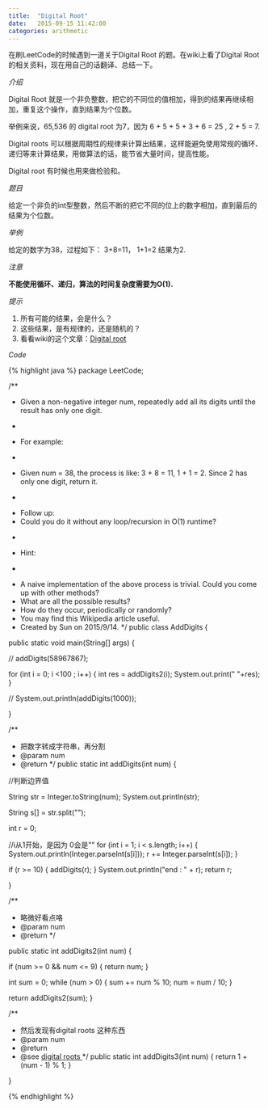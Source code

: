 ```yaml
---
title:  "Digital Root"
date:   2015-09-15 11:42:00
categories: arithmetic
---
```


在刷LeetCode的时候遇到一道关于Digital Root 的题。在wiki上看了Digital Root 的相关资料，现在用自己的话翻译、总结一下。

*介绍*

Digital Root  就是一个非负整数，把它的不同位的值相加，得到的结果再继续相加，重复这个操作，直到结果为个位数。

举例来说，65,536 的 digital root 为7，因为  6 + 5 + 5 + 3 + 6 = 25 , 2 + 5 = 7.

Digital roots 可以根据周期性的规律来计算出结果，这样能避免使用常规的循环、递归等来计算结果，用做算法的话，能节省大量时间，提高性能。

Digital root  有时候也用来做检验和。


*题目*


给定一个非负的int型整数，然后不断的把它不同的位上的数字相加，直到最后的结果为个位数。


*举例*


给定的数字为38，过程如下：
3+8=11，
1+1=2
结果为2.


*注意*


**不能使用循环、递归，算法的时间复杂度需要为O(1).**

*提示*

1. 所有可能的结果，会是什么？
2. 这些结果，是有规律的，还是随机的？
3. 看看wiki的这个文章：[Digital root](https://en.wikipedia.org/wiki/Digital_root#Congruence_formula)

*Code*

{% highlight java %}
package LeetCode;

/**
 * Given a non-negative integer num, repeatedly add all its digits until the result has only one digit.
 * <p/>
 * For example:
 * <p/>
 * Given num = 38, the process is like: 3 + 8 = 11, 1 + 1 = 2. Since 2 has only one digit, return it.
 * <p/>
 * Follow up:
 * Could you do it without any loop/recursion in O(1) runtime?
 * <p/>
 * Hint:
 * <p/>
 * A naive implementation of the above process is trivial. Could you come up with other methods?
 * What are all the possible results?
 * How do they occur, periodically or randomly?
 * You may find this Wikipedia article useful.
 * Created by Sun on 2015/9/14.
 */
public class AddDigits {

public static void main(String[] args) {

//        addDigits(58967867);


for (int i = 0; i <100 ; i++) {
   int res =  addDigits2(i);
    System.out.print(" "+res);
}


//        System.out.println(addDigits(1000));


}

/**
 * 把数字转成字符串，再分割
 * @param num
 * @return
 */
public static int addDigits(int num) {

//判断边界值

String str = Integer.toString(num);
System.out.println(str);

String s[] = str.split("");

int r = 0;

//i从1开始，是因为 0会是""
for (int i = 1; i < s.length; i++) {
    System.out.println(Integer.parseInt(s[i]));
    r += Integer.parseInt(s[i]);
}


if (r >= 10) {
    addDigits(r);
}
System.out.println("end : " + r);
return r;

}

/**
 * 略微好看点咯
 * @param num
 * @return
 */

public static int addDigits2(int num) {

if (num >= 0 && num <= 9) {
    return num;
}

int sum = 0;
while (num > 0) {
    sum += num % 10;
    num = num / 10;
}

return addDigits2(sum);
}

/**
 * 然后发现有digital roots 这种东西
 * @param num
 * @return
 * @see <a href="https://en.wikipedia.org/wiki/Digital_root#Congruence_formula">digital roots </a>
 */
public static int addDigits3(int num) {
    return 1 + (num - 1) % 1;
}

}

{% endhighlight %}
